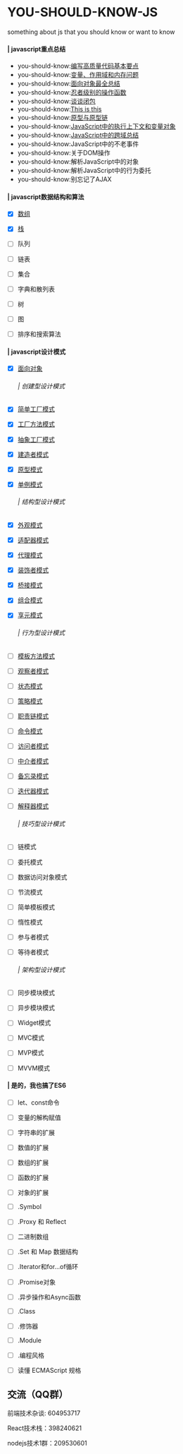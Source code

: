 # YOU-SHOULD-KNOW-JS
something about js that you should know or want to know


#### | javascript重点总结

- you-should-know:[编写高质量代码基本要点](./doc/basic_js/编写高质量代码基本要点.md)
- you-should-know:[变量、作用域和内存问题](./doc/basic_js/夯实JS系列--变量、作用域和内存问题.md)
- you-should-know:[面向对象最全总结](./doc/basic_js/prototype-based.md)
- you-should-know:[忍者级别的操作函数](./doc/basic_js/忍者级别的操作函数.md)
- you-should-know:[谈谈闭包](./doc/basic_js/谈谈闭包.md)
- you-should-know:[This is this](./doc/basic_js/彻底明白this指向.md)
- you-should-know:[原型与原型链](./doc/basic_js/原型和原型链.md)
- you-should-know:[JavaScript中的执行上下文和变量对象](./doc/basic_js/JavaScript中的执行上下文和变量对象.md)
- you-should-know:[JavaScript中的跨域总结](./doc/basic_js/JavaScript中的跨域总结.md)
- you-should-know:JavaScript中的不老事件
- you-should-know:关于DOM操作
- you-should-know:解析JavaScript中的对象
- you-should-know:解析JavaScript中的行为委托
- you-should-know:别忘记了AJAX

#### | javascript数据结构和算法
- [x] [数组](doc/dataStructure/array.md)
- [x] [栈](doc/dataStructure/stack.md)
- [ ] 队列
- [ ] 链表
- [ ] 集合
- [ ] 字典和散列表
- [ ] 树
- [ ] 图

- [ ] 排序和搜索算法


#### | javascript设计模式

- [x] [面向对象](./doc/design%20mode/面向对象.md)
    ###### | 创建型设计模式
- [x] [简单工厂模式](./doc/design%20mode/简单工厂设计模式.md)
- [x] [工厂方法模式](./doc/design%20mode/工厂方法模式.md)
- [x] [抽象工厂模式](./doc/design%20mode/抽象工厂模式.md)
- [x] [建造者模式](./doc/design%20mode/建造者模式.md)
- [x] [原型模式](./doc/design%20mode/原型模式.md)
- [x] [单例模式](./doc/design%20mode/单例模式.md)
    ###### | 结构型设计模式
- [x] [外观模式](./doc/design%20mode/外观模式.md)
- [x] [适配器模式](./doc/design%20mode/适配器模式.md)
- [x] [代理模式](./doc/design%20mode/代理模式.md)
- [x] [装饰者模式](./doc/design%20mode/装饰着模式.md)
- [x] [桥接模式](./doc/design%20mode/桥接模式.md)
- [x] [组合模式](./doc/design%20mode/组合模式.md)
- [x] [享元模式](./doc/design%20mode/享元模式.md)
    ###### | 行为型设计模式
- [ ] [模板方法模式](./doc/design%20mode/模板方法模式.md)
- [ ] [观察者模式](./doc/design%20mode/观察者模式.md)
- [ ] [状态模式](./doc/design%20mode/状态模式.md)
- [ ] [策略模式](./doc/design%20mode/策略模式.md)
- [ ] [职责链模式](./doc/design%20mode/职责链模式.md)
- [ ] [命令模式](./doc/design%20mode/命令模式.md)
- [ ] [访问者模式](./doc/design%20mode/访问者模式.md)
- [ ] [中介者模式](./doc/design%20mode/中介者模式.md)
- [ ] [备忘录模式](./doc/design%20mode/备忘录模式.md)
- [ ] [迭代器模式](./doc/design%20mode/迭代器模式.md)
- [ ] [解释器模式](./doc/design%20mode/解释器模式.md)
    ###### | 技巧型设计模式
- [ ] 链模式
- [ ] 委托模式
- [ ] 数据访问对象模式
- [ ] 节流模式
- [ ] 简单模板模式
- [ ] 惰性模式
- [ ] 参与者模式
- [ ] 等待者模式
    ###### | 架构型设计模式
- [ ] 同步模块模式
- [ ] 异步模块模式
- [ ] Widget模式
- [ ] MVC模式
- [ ] MVP模式
- [ ] MVVM模式



#### | 是的，我也搞了ES6

- [ ] let、const命令
- [ ] 变量的解构赋值
- [ ] 字符串的扩展
- [ ] 数值的扩展
- [ ] 数组的扩展
- [ ] 函数的扩展
- [ ] 对象的扩展
- [ ] .Symbol
- [ ] .Proxy 和 Reflect
- [ ] 二进制数组
- [ ] .Set 和 Map 数据结构
- [ ] .Iterator和for...of循环
- [ ] .Promise对象
- [ ] .异步操作和Async函数
- [ ] .Class
- [ ] .修饰器
- [ ] .Module
- [ ] .编程风格
- [ ] 读懂 ECMAScript 规格


## 交流（QQ群）

前端技术杂谈: 604953717

React技术栈：398240621

nodejs技术1群：209530601

